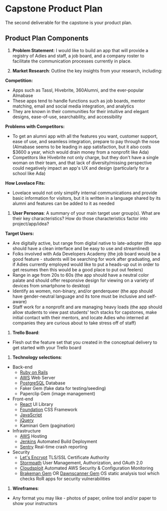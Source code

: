 # Capstone Product Plan
The second deliverable for the capstone is your product plan.

## Product Plan Components
1. __Problem Statement__: I would like to build an app that will provide a registry of Adies and staff, a job board, and a company roster to facilitate the communication processes currently in place. 

1. __Market Research__: Outline the key insights from your research, including:  

  **Competition:**  
  - Apps such as Tassl, Hivebrite, 360Alumni, and the ever-popular Almabase
  - These apps tend to handle functions such as job boards, mentor matching, email and social media integration, and analytics
  - They are known in their communities for their intuitive and elegant designs, ease-of-use, searchability, and accessibility  
  
  **Problems with Competitors:**  
  - To get an alumni app with all the features you want, customer support, ease of use, and seamless integration, prepare to pay through the nose (Almabase seems to be leading in app satisfaction, but it also costs $3600 a year, which would drain money from a nonprofit like Ada)
  - Competitors like Hivebrite not only charge, but they don't have a single woman on their team, and that lack of diversity/missing perspective could negatively impact an app's UX and design (particularly for a school like Ada)  
  
  **How Lovelace Fits:**  
  - Lovelace would not only simplify internal communications and provide basic information for visitors, but it is written in a language shared by its alumni and features can be added to it as needed
  
1. __User Personas__: A summary of your main target user group(s). What are their key characteristics? How do those characteristics factor into project/app/idea?  

  **Target Users:**
  - Are digitally active, but range from digital native to late-adopter (the app should have a clean interface and be easy to use and streamlined)
  - Folks involved with Ada Developers Academy (the job board would be a good feature - students will be searching for work after graduating, and if Adies currently employed would like to put a heads-up out in order to get resumes then this would be a good place to put out feelers)
  - Range in age from 20s to 60s (the app should have a neutral color palate and should offer responsive design for viewing on a variety of devices from smartphone to desktop)
  - Identify as women, non-binary, and/or genderqueer (the app should have gender-neutral language and its tone must be inclusive and self-aware)
  - Staff work for a nonprofit and are managing heavy loads (the app should allow students to view past students' tech stacks for capstones, make initial contact with their mentors, and locate Adies who interned at companies they are curious about to take stress off of staff)  
  
1. __Trello Board__:
  - Flesh out the feature set that you created in the conceptual delivery to get started with your Trello board  
  
1. __Technology selections__:
+ Back-end
  + [Ruby on Rails](http://rubyonrails.org/)
  + [AWS](https://aws.amazon.com/) Web Server
  + [PostgreSQL](https://www.postgresql.org/) Database
  + Faker Gem (fake data for testing/seeding)
  + Paperclip Gem (image management)
+ Front-end
  + [React](https://facebook.github.io/react/) UI Library
  + [Foundation](https://foundation.zurb.com/) CSS Framework
  + [JavaScript](https://www.javascript.com/)
  + [jQuery](https://jquery.com/)
  + Kaminari Gem (pagination)
+ Infrastructure
  + [AWS](https://aws.amazon.com/websites/) Hosting
  + [Jenkins](https://jenkins.io/) Automated Build Deployment
  + [Sentry](https://sentry.io/welcome/) Real-time crash reporting
+ Security
  + [Let's Encrypt](https://letsencrypt.org/) TLS/SSL Certificate Authority
  + [Stormpath](https://stormpath.com/) User Management, Authorization, and OAuth 2.0
  + [Cloudsploit](https://cloudsploit.com/) Automated AWS Security & Configuration Monitoring
  + [Brakeman Gem](https://github.com/presidentbeef/brakeman) OR [Dawnscanner Gem](https://github.com/thesp0nge/dawnscanner) OS static analysis tool which checks RoR apps for security vulnerabilities
  
1. __Wireframes__:
  - Any format you may like - photos of paper, online tool and/or paper to show your instructors
